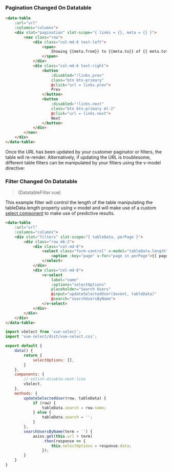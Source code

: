 ### Pagination Changed On Datatable

```html
<data-table
    :url="url"
    :columns="columns">
    <div slot="pagination" slot-scope="{ links = {}, meta = {} }">
        <nav class="row">
            <div class="col-md-6 text-left">
                <span>
                    Showing {{meta.from}} to {{meta.to}} of {{ meta.total }} Entries
                </span>
            </div>
            <div class="col-md-6 text-right">
                <button
                    :disabled="!links.prev"
                    class="btn btn-primary"
                    @click="url = links.prev">
                    Prev
                </button>
                <button
                    :disabled="!links.next"
                    class="btn btn-primary ml-2"
                    @click="url = links.next">
                    Next
                </button>
            </div>      
        </nav>
    </div>
</data-table>
```

Once the URL has been updated by your customer paginator or filters, the table will re-render. Alternatively, if updating the URL is troublesome, different table filters can be manipulated by your filters using the v-model directive:

### Filter Changed On Datatable

> (DatatableFilter.vue)

This example filter will control the length of the table manipulating the tableData.length property using v-model and will make use of a custom [select component](https://github.com/sagalbot/vue-select) to make use of predictive results.

```html
<data-table
    :url="url"
    :columns="columns">
    <div slot="filters" slot-scope="{ tableData, perPage }">
        <div class="row mb-2">
            <div class="col-md-6">
                <select class="form-control" v-model="tableData.length">
                    <option :key="page" v-for="page in perPage">{{ page }}</option>
                </select>
            </div>
            <div class="col-md-6">
                <v-select
                    label="name"
                    :options="selectOptions"
                    placeholder="Search Users"
                    @input="updateSelectedUser($event, tableData)"
                    @search="searchUsersByName">
                </v-select>
            </div>
        </div>
    </div>
</data-table>
```

```javascript
import vSelect from 'vue-select';
import 'vue-select/dist/vue-select.css';

export default {
    data() {
        return {
            selectOptions: [],
        }
    },
    components: {
        // eslint-disable-next-line
        vSelect,
    },
    methods: {
        updateSelectedUser(row, tableData) {
            if (row) {
                tableData.search = row.name;
            } else {
                tableData.search = '';
            }
        },
        searchUsersByName(term = '') {
            axios.get(this.url + term)
                .then(response => {
                    this.selectOptions = response.data;
                });
        }
    }
}
```